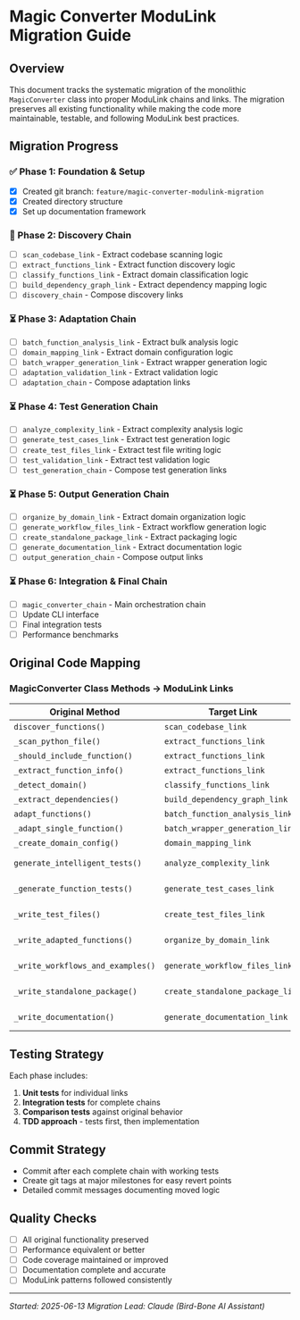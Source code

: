 # Magic Converter ModuLink Migration Guide

## Overview

This document tracks the systematic migration of the monolithic `MagicConverter` class into proper ModuLink chains and links. The migration preserves all existing functionality while making the code more maintainable, testable, and following ModuLink best practices.

## Migration Progress

### ✅ Phase 1: Foundation & Setup
- [x] Created git branch: `feature/magic-converter-modulink-migration`
- [x] Created directory structure
- [x] Set up documentation framework

### 🔄 Phase 2: Discovery Chain
- [ ] `scan_codebase_link` - Extract codebase scanning logic
- [ ] `extract_functions_link` - Extract function discovery logic
- [ ] `classify_functions_link` - Extract domain classification logic
- [ ] `build_dependency_graph_link` - Extract dependency mapping logic
- [ ] `discovery_chain` - Compose discovery links

### ⏳ Phase 3: Adaptation Chain
- [ ] `batch_function_analysis_link` - Extract bulk analysis logic
- [ ] `domain_mapping_link` - Extract domain configuration logic
- [ ] `batch_wrapper_generation_link` - Extract wrapper generation logic
- [ ] `adaptation_validation_link` - Extract validation logic
- [ ] `adaptation_chain` - Compose adaptation links

### ⏳ Phase 4: Test Generation Chain
- [ ] `analyze_complexity_link` - Extract complexity analysis logic
- [ ] `generate_test_cases_link` - Extract test generation logic
- [ ] `create_test_files_link` - Extract test file writing logic
- [ ] `test_validation_link` - Extract test validation logic
- [ ] `test_generation_chain` - Compose test generation links

### ⏳ Phase 5: Output Generation Chain
- [ ] `organize_by_domain_link` - Extract domain organization logic
- [ ] `generate_workflow_files_link` - Extract workflow generation logic
- [ ] `create_standalone_package_link` - Extract packaging logic
- [ ] `generate_documentation_link` - Extract documentation logic
- [ ] `output_generation_chain` - Compose output links

### ⏳ Phase 6: Integration & Final Chain
- [ ] `magic_converter_chain` - Main orchestration chain
- [ ] Update CLI interface
- [ ] Final integration tests
- [ ] Performance benchmarks

## Original Code Mapping

### MagicConverter Class Methods → ModuLink Links

| Original Method | Target Link | Chain |
|----------------|-------------|-------|
| `discover_functions()` | `scan_codebase_link` | Discovery |
| `_scan_python_file()` | `extract_functions_link` | Discovery |
| `_should_include_function()` | `extract_functions_link` | Discovery |
| `_extract_function_info()` | `extract_functions_link` | Discovery |
| `_detect_domain()` | `classify_functions_link` | Discovery |
| `_extract_dependencies()` | `build_dependency_graph_link` | Discovery |
| `adapt_functions()` | `batch_function_analysis_link` | Adaptation |
| `_adapt_single_function()` | `batch_wrapper_generation_link` | Adaptation |
| `_create_domain_config()` | `domain_mapping_link` | Adaptation |
| `generate_intelligent_tests()` | `analyze_complexity_link` | Test Generation |
| `_generate_function_tests()` | `generate_test_cases_link` | Test Generation |
| `_write_test_files()` | `create_test_files_link` | Test Generation |
| `_write_adapted_functions()` | `organize_by_domain_link` | Output Generation |
| `_write_workflows_and_examples()` | `generate_workflow_files_link` | Output Generation |
| `_write_standalone_package()` | `create_standalone_package_link` | Output Generation |
| `_write_documentation()` | `generate_documentation_link` | Output Generation |

## Testing Strategy

Each phase includes:
1. **Unit tests** for individual links
2. **Integration tests** for complete chains
3. **Comparison tests** against original behavior
4. **TDD approach** - tests first, then implementation

## Commit Strategy

- Commit after each complete chain with working tests
- Create git tags at major milestones for easy revert points
- Detailed commit messages documenting moved logic

## Quality Checks

- [ ] All original functionality preserved
- [ ] Performance equivalent or better
- [ ] Code coverage maintained or improved
- [ ] Documentation complete and accurate
- [ ] ModuLink patterns followed consistently

---

*Started: 2025-06-13*
*Migration Lead: Claude (Bird-Bone AI Assistant)*
